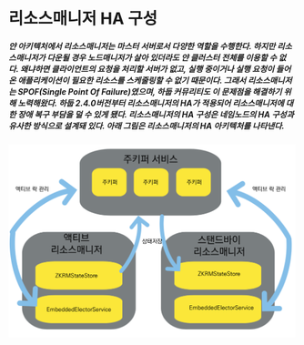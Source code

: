 # 리소스매니저 HA 구성
##### 얀 아키텍처에서 리소스매니저는 마스터 서버로서 다양한 역할을 수행한다. 하지만 리소스매니저가 다운될 경우 노드매니저가 살아 있더라도 얀 클러스터 전체를 이용할 수 없다. 왜냐하면 클라이언트의 요청을 처리할 서버가 없고, 실행 중이거나 실행 요청이 들어온 애플리케이션이 필요한 리소스를 스케줄링할 수 없기 때문이다. 그래서 리소스매니저는 SPOF(Single Point Of Failure)였으며, 하둡 커뮤리티도 이 문제점을 해결하기 위해 노력해왔다. 하둡 2.4.0버전부터 리소스매니저의 HA가 적용되어 리소스매니저에 대한 장애 복구 부담을 덜 수 있게 됐다. 리소스매니저의 HA 구성은 네임노드의 HA 구성과 유사한 방식으로 설계돼 있다. 아래 그림은 리소스매니저의 HA 아키텍처를 나타낸다.

![리소스매니저 HA아키텍처](https://github.com/googolhkl/TIL/blob/master/hadoop2/yarn/operating/resources/ResourceManagerHA.png)
